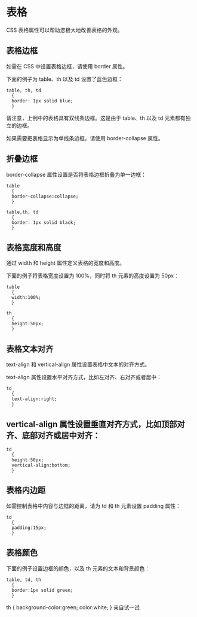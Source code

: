 # 表格
CSS 表格属性可以帮助您极大地改善表格的外观。  

## 表格边框
如需在 CSS 中设置表格边框，请使用 border 属性。  

下面的例子为 table、th 以及 td 设置了蓝色边框：    
```
table, th, td
  {
  border: 1px solid blue;
  }
```

请注意，上例中的表格具有双线条边框。这是由于 table、th 以及 td 元素都有独立的边框。  

如果需要把表格显示为单线条边框，请使用 border-collapse 属性。  

## 折叠边框
border-collapse 属性设置是否将表格边框折叠为单一边框：
```
table
  {
  border-collapse:collapse;
  }

table,th, td
  {
  border: 1px solid black;
  }
```

## 表格宽度和高度  
通过 width 和 height 属性定义表格的宽度和高度。  

下面的例子将表格宽度设置为 100%，同时将 th 元素的高度设置为 50px：
```
table
  {
  width:100%;
  }

th
  {
  height:50px;
  }
```  

## 表格文本对齐
text-align 和 vertical-align 属性设置表格中文本的对齐方式。  

text-align 属性设置水平对齐方式，比如左对齐、右对齐或者居中：  
```
td
  {
  text-align:right;
  }
```

## vertical-align 属性设置垂直对齐方式，比如顶部对齐、底部对齐或居中对齐：
```
td
  {
  height:50px;
  vertical-align:bottom;
  }
```

## 表格内边距
如需控制表格中内容与边框的距离，请为 td 和 th 元素设置 padding 属性：
```
td
  {
  padding:15px;
  }
```
## 表格颜色
下面的例子设置边框的颜色，以及 th 元素的文本和背景颜色：  
```
table, td, th
  {
  border:1px solid green;
  }
```
th
  {
  background-color:green;
  color:white;
  }
亲自试一试
